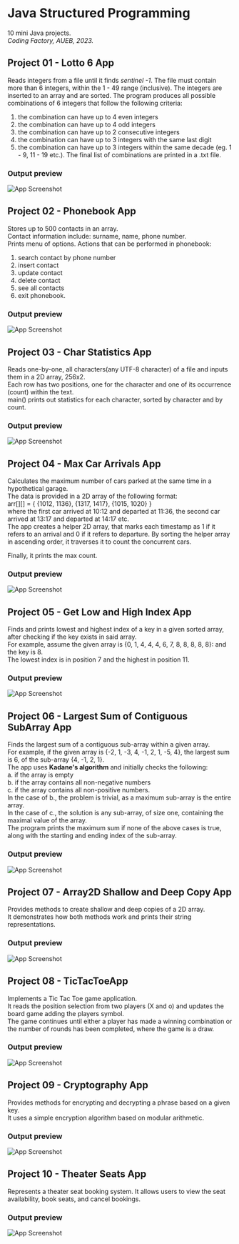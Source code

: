 # Java Structured Programming
10 mini Java projects.  
*Coding Factory, AUEB, 2023.*

## Project 01 - Lotto 6 App
Reads integers from a file
until it finds *sentinel -1*.
The file must contain more than 6 integers, within the 1 - 49 range (inclusive).
The integers are inserted to an array and are sorted.
The program produces all possible combinations of 6 integers
that follow the following criteria:
1. the combination can have up to 4 even integers
2. the combination can have up to 4 odd integers
3. the combination can have up to 2 consecutive integers
4. the combination can have up to 3 integers with the same last digit
5. the combination can have up to 3 integers within the same decade (eg. 1 - 9, 11 - 19 etc.).
   The final list of combinations are printed in a .txt file.

### Output preview

![App Screenshot](./src/media/project01.png)

## Project 02 - Phonebook App
Stores up to 500 contacts in an array.  
Contact information include: surname, name, phone number.  
Prints menu of options.
Actions that can be performed in phonebook:
1. search contact by phone number
2. insert contact
3. update contact
4. delete contact
5. see all contacts
6. exit phonebook.

### Output preview

![App Screenshot](./src/media/project02.png)

## Project 03 - Char Statistics App
Reads one-by-one, all characters(any UTF-8 character) of a file and
inputs them in a 2D array, 256x2.  
Each row has two positions, one for the character
and one of its occurrence (count) within the text.  
main() prints out statistics for each character,
sorted by character and
by count.

### Output preview

![App Screenshot](./src/media/project03.png)

## Project 04 - Max Car Arrivals App
Calculates the maximum number of cars parked at the same time in a hypothetical garage.  
The data is provided in a 2D array of the following format:  
arr[][] = { {1012, 1136}, {1317, 1417}, {1015, 1020} }  
where the first car arrived at 10:12 and departed at 11:36,
the second car arrived at 13:17 and departed at 14:17 etc.  
The app creates a helper 2D array, that marks each timestamp as 1 if it refers to an arrival
and 0 if it refers to departure.
By sorting the helper array in ascending order, it traverses it to count the concurrent cars.

Finally, it prints the max count.

### Output preview

![App Screenshot](./src/media/project04.png)

## Project 05 - Get Low and High Index App
Finds and prints lowest and highest index of a key in a given sorted array,
after checking if the key exists in said array.  
For example, assume the given array is {0, 1, 4, 4, 4, 6, 7, 8, 8, 8, 8, 8}:
and the key is 8.  
The lowest index is in position 7 and the highest in position 11.

### Output preview

![App Screenshot](./src/media/project05.png)

## Project 06 - Largest Sum of Contiguous SubArray App
Finds the largest sum of a contiguous sub-array within a given array.  
For example, if the given array is {-2, 1, -3, 4, -1, 2, 1, -5, 4},
the largest sum is 6, of the sub-array {4, -1, 2, 1}.  
The app uses **Kadane's algorithm**
and initially checks the following:  
a. if the array is empty  
b. if the array contains all non-negative numbers  
c. if the array contains all non-positive numbers.  
In the case of b., the problem is trivial, as a maximum sub-array is the entire array.  
In the case of c., the solution is any sub-array, of size one,
containing the maximal value of the array.  
The program prints the maximum sum if none of the above cases is true,
along with the starting and ending index of the sub-array.

### Output preview

![App Screenshot](./src/media/project06.png)

## Project 07 - Array2D Shallow and Deep Copy App
Provides methods to create shallow and deep copies of a 2D array.   
It demonstrates how both methods work and prints their string representations.

### Output preview

![App Screenshot](./src/media/project07.png)

## Project 08 - TicTacToeApp
Implements a Tic Tac Toe game application.  
It reads the position selection from two players (X and o)
and updates the board game adding the players symbol.  
The game continues until either a player has made a winning combination
or the number of rounds has been completed, where the game is a draw.

### Output preview

![App Screenshot](./src/media/project08.png)

## Project 09 - Cryptography App
Provides methods for
encrypting and decrypting a phrase
based on a given key.  
It uses a simple encryption algorithm based on modular
arithmetic.

### Output preview

![App Screenshot](./src/media/project09.png)

## Project 10 - Theater Seats App
Represents a theater seat booking system. 
It allows users to view the seat availability,
book seats, and cancel bookings.

### Output preview

![App Screenshot](./src/media/project10.png)









